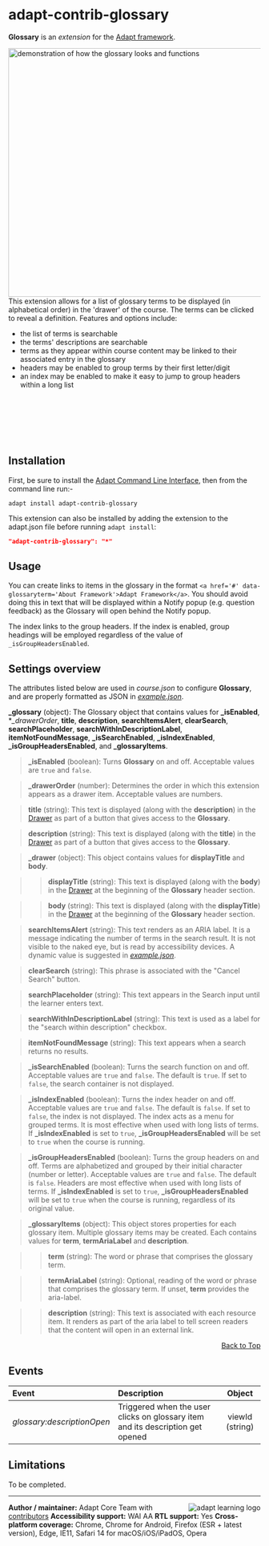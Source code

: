 # adapt-contrib-glossary

**Glossary** is an *extension* for the [Adapt framework](https://github.com/adaptlearning/adapt_framework).

<img src="https://github.com/adaptlearning/documentation/blob/master/04_wiki_assets/plug-ins/images/glossary.gif" width='548' height='497' alt="demonstration of how the glossary looks and functions" align="right">

This extension allows for a list of glossary terms to be displayed (in alphabetical order) in the 'drawer' of the course. The terms can be clicked to reveal a definition. Features and options include:
- the list of terms is searchable
- the terms' descriptions are searchable
- terms as they appear within course content may be linked to their associated entry in the glossary
- headers may be enabled to group terms by their first letter/digit
- an index may be enabled to make it easy to jump to group headers within a long list
<br><br><br><br><br><br><br>
## Installation

First, be sure to install the [Adapt Command Line Interface](https://github.com/adaptlearning/adapt-cli), then from the command line run:-
```console
adapt install adapt-contrib-glossary
```
This extension can also be installed by adding the extension to the adapt.json file before running `adapt install`:
```json
"adapt-contrib-glossary": "*"
```
## Usage

You can create links to items in the glossary in the format `<a href='#' data-glossaryterm='About Framework'>Adapt Framework</a>`. You should avoid doing this in text that will be displayed within a Notify popup (e.g. question feedback) as the Glossary will open behind the Notify popup.

The index links to the group headers. If the index is enabled, group headings will be employed regardless of the value of `_isGroupHeadersEnabled`.

## Settings overview

The attributes listed below are used in *course.json* to configure **Glossary**, and are properly formatted as JSON in [*example.json*](https://github.com/adaptlearning/adapt-contrib-glossary/blob/master/example.json).

**\_glossary** (object): The Glossary object that contains values for **\_isEnabled**, **\_drawerOrder*, **title**, **description**, **searchItemsAlert**, **clearSearch**, **searchPlaceholder**, **searchWithInDescriptionLabel**, **itemNotFoundMessage**, **\_isSearchEnabled**, **\_isIndexEnabled**, **\_isGroupHeadersEnabled**, and **\_glossaryItems**.

>**\_isEnabled** (boolean): Turns **Glossary** on and off. Acceptable values are `true` and `false`.

>**\_drawerOrder** (number): Determines the order in which this extension appears as a drawer item. Acceptable values are numbers.

>**title** (string): This text is displayed (along with the **description**) in the [Drawer](https://github.com/adaptlearning/adapt_framework/wiki/Core-modules#drawer) as part of a button that gives access to the **Glossary**.

>**description** (string): This text is displayed (along with the **title**) in the [Drawer](https://github.com/adaptlearning/adapt_framework/wiki/Core-modules#drawer) as part of a button that gives access to the **Glossary**.

>**\_drawer** (object): This object contains values for **displayTitle** and **body**.

>>**displayTitle** (string): This text is displayed (along with the **body**) in the [Drawer](https://github.com/adaptlearning/adapt_framework/wiki/Core-modules#drawer) at the beginning of the **Glossary** header section.

>>**body** (string): This text is displayed (along with the **displayTitle**) in the [Drawer](https://github.com/adaptlearning/adapt_framework/wiki/Core-modules#drawer) at the beginning of the **Glossary** header section.

>**searchItemsAlert** (string):  This text renders as an ARIA label. It is a message indicating the number of terms in the search result. It is not visible to the naked eye, but is read by accessibility devices. A dynamic value is suggested in [*example.json*](https://github.com/adaptlearning/adapt-contrib-glossary/blob/master/example.json).

>**clearSearch** (string): This phrase is associated with the "Cancel Search" button.

>**searchPlaceholder** (string): This text appears in the Search input until the learner enters text.

>**searchWithInDescriptionLabel** (string): This text is used as a label for the "search within description" checkbox.

>**itemNotFoundMessage** (string): This text appears when a search returns no results.

>**\_isSearchEnabled** (boolean): Turns the search function on and off. Acceptable values are `true` and `false`. The default is `true`. If set to `false`, the search container is not displayed.

>**\_isIndexEnabled** (boolean): Turns the index header on and off. Acceptable values are `true` and `false`. The default is `false`. If set to `false`, the index is not displayed. The index acts as a menu for grouped terms. It is most effective when used with long lists of terms. If **\_isIndexEnabled** is set to `true`, **\_isGroupHeadersEnabled** will be set to `true` when the course is running.

>**\_isGroupHeadersEnabled** (boolean): Turns the group headers on and off. Terms are alphabetized and grouped by their initial character (number or letter). Acceptable values are `true` and `false`. The default is `false`.  Headers are most effective when used with long lists of terms. If **\_isIndexEnabled** is set to `true`, **\_isGroupHeadersEnabled** will be set to `true` when the course is running, regardless of its original value.

>**\_glossaryItems** (object): This object stores properties for each glossary item. Multiple glossary items may be created. Each contains values for **term**, **termAriaLabel**  and **description**.

>>**term** (string): The word or phrase that comprises the glossary term.

>>**termAriaLabel** (string): Optional, reading of the word or phrase that comprises the glossary term. If unset, **term** provides the aria-label.

>>**description** (string): This text is associated with each resource item. It renders as part of the aria label to tell screen readers that the content will open in an external link.

<div float align=right><a href="#top">Back to Top</a></div>

## Events

| Event   |      Description      |  Object |
|:----------|:--------------|:-------:|
| _glossary:descriptionOpen_ |  Triggered when the user clicks on glossary item and its description get opened | viewId (string) |

## Limitations

To be completed.

----------------------------
<a href="https://community.adaptlearning.org/" target="_blank"><img src="https://github.com/adaptlearning/documentation/blob/master/04_wiki_assets/plug-ins/images/adapt-logo-mrgn-lft.jpg" alt="adapt learning logo" align="right"></a>
**Author / maintainer:** Adapt Core Team with [contributors](https://github.com/adaptlearning/adapt-contrib-glossary/graphs/contributors)
**Accessibility support:** WAI AA
**RTL support:** Yes
**Cross-platform coverage:** Chrome, Chrome for Android, Firefox (ESR + latest version), Edge, IE11, Safari 14 for macOS/iOS/iPadOS, Opera
